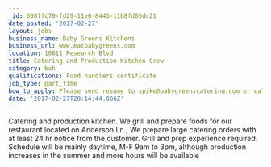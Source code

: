 ```yaml
---
_id: 6087fc70-fd29-11e6-8443-11b8fd05dc21
date_posted: '2017-02-27'
layout: jobs
business_name: Baby Greens Kitchens
business_url: www.eatbabygreens.com
location: 10611 Research Blvd
title: Catering and Production Kitchen Crew
category: boh
qualifications: Food handlers certificate
job_type: part_time
how_to_apply: Please send resume to spike@babygreenscatering.com or call 512-494-6716.
date: '2017-02-27T20:14:44.066Z'
---
```

Catering and production kitchen. We grill and prepare foods for our restaurant located on Anderson Ln., We prepare large catering orders with at least 24 hr notice from the customer. Grill and prep experience required. Schedule will be mainly daytime, M-F 9am to 3pm, although production increases in the summer and more hours will be available
